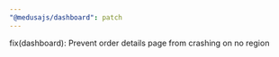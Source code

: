 ```yaml
---
"@medusajs/dashboard": patch
---
```


fix(dashboard): Prevent order details page from crashing on no region
